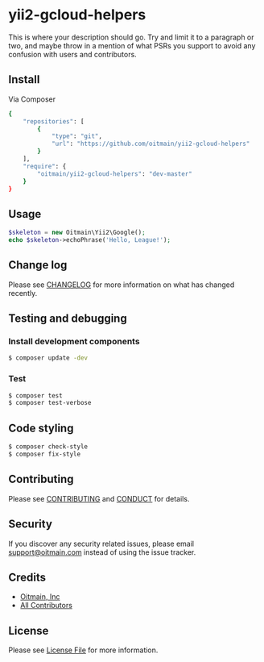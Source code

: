 # yii2-gcloud-helpers

This is where your description should go. Try and limit it to a paragraph or two, and maybe throw in a mention of what
PSRs you support to avoid any confusion with users and contributors.

## Install

Via Composer

``` bash
{
    "repositories": [
        {
            "type": "git",
            "url": "https://github.com/oitmain/yii2-gcloud-helpers"
        }
    ],
    "require": {
        "oitmain/yii2-gcloud-helpers": "dev-master"
    }
}
```

## Usage

``` php
$skeleton = new Oitmain\Yii2\Google();
echo $skeleton->echoPhrase('Hello, League!');
```

## Change log

Please see [CHANGELOG](CHANGELOG.md) for more information on what has changed recently.

## Testing and debugging

### Install development components

``` bash
$ composer update -dev
```

### Test

``` bash
$ composer test
$ composer test-verbose
```

## Code styling

``` bash
$ composer check-style
$ composer fix-style
```

## Contributing

Please see [CONTRIBUTING](CONTRIBUTING.md) and [CONDUCT](CONDUCT.md) for details.

## Security

If you discover any security related issues, please email support@oitmain.com instead of using the issue tracker.

## Credits

- [Oitmain, Inc][link-author]
- [All Contributors][link-contributors]

## License

Please see [License File](LICENSE.md) for more information.

[ico-build]: https://scrutinizer-ci.com/g/oitmain/yii2-gcloud-helpers/badges/build.png?b=master
[ico-coverage]: https://scrutinizer-ci.com/g/oitmain/yii2-gcloud-helpers.svg?style=flat-square
[ico-code-quality]: https://scrutinizer-ci.com/g/oitmain/yii2-gcloud-helpers.svg?style=flat-square
[ico-style]: https://styleci.io/repos/

[link-build]: https://travis-ci.com/oitmain/yii2-gcloud-helpers
[link-coverage]: https://scrutinizer-ci.com/g/oitmain/yii2-gcloud-helpers/code-structure
[link-code-quality]: https://scrutinizer-ci.com/g/oitmain/yii2-gcloud-helpers
[link-author]: https://github.com/oitmain
[link-contributors]: ../../contributors
[link-style]: https://styleci.io/repos/
